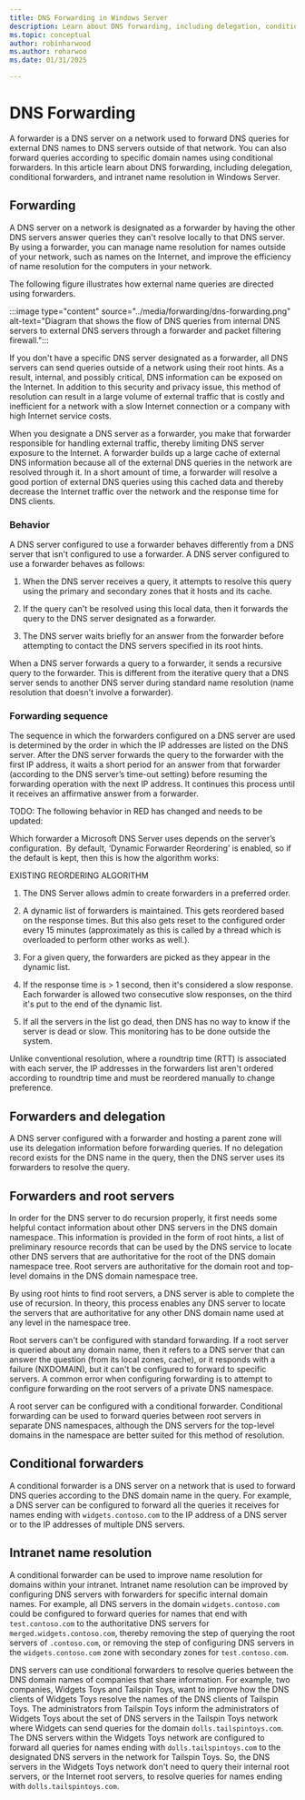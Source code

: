 ```yaml
---
title: DNS Forwarding in Windows Server
description: Learn about DNS forwarding, including delegation, conditional forwarders, and intranet name resolution in Windows Server.
ms.topic: conceptual
author: robinharwood
ms.author: roharwoo
ms.date: 01/31/2025

---
```


# DNS Forwarding

A forwarder is a DNS server on a network used to forward DNS queries for external DNS names to DNS servers outside of that network. You can also forward queries according to specific domain names using conditional forwarders. In this article learn about DNS forwarding, including delegation, conditional forwarders, and intranet name resolution in Windows Server.

## Forwarding

A DNS server on a network is designated as a forwarder by having the other DNS servers answer queries they can't resolve locally to that DNS server. By using a forwarder, you can manage name resolution for names outside of your network, such as names on the Internet, and improve the efficiency of name resolution for the computers in your network.

The following figure illustrates how external name queries are directed using forwarders.

:::image type="content" source="../media/forwarding/dns-forwarding.png" alt-text="Diagram that shows the flow of DNS queries from internal DNS servers to external DNS servers through a forwarder and packet filtering firewall.":::

If you don't have a specific DNS server designated as a forwarder, all DNS servers can send queries outside of a network using their root hints. As a result, internal, and possibly critical, DNS information can be exposed on the Internet. In addition to this security and privacy issue, this method of resolution can result in a large volume of external traffic that is costly and inefficient for a network with a slow Internet connection or a company with high Internet service costs.

When you designate a DNS server as a forwarder, you make that forwarder responsible for handling external traffic, thereby limiting DNS server exposure to the Internet. A forwarder builds up a large cache of external DNS information because all of the external DNS queries in the network are resolved through it. In a short amount of time, a forwarder will resolve a good portion of external DNS queries using this cached data and thereby decrease the Internet traffic over the network and the response time for DNS clients.

### Behavior

A DNS server configured to use a forwarder behaves differently from a DNS server that isn't configured to use a forwarder. A DNS server configured to use a forwarder behaves as follows:

1. When the DNS server receives a query, it attempts to resolve this query using the primary and secondary zones that it hosts and its cache.

1. If the query can't be resolved using this local data, then it forwards the query to the DNS server designated as a forwarder.

1. The DNS server waits briefly for an answer from the forwarder before attempting to contact the DNS servers specified in its root hints.

When a DNS server forwards a query to a forwarder, it sends a recursive query to the forwarder. This is different from the iterative query that a DNS server sends to another DNS server during standard name resolution (name resolution that doesn't involve a forwarder).

### Forwarding sequence

The sequence in which the forwarders configured on a DNS server are used is determined by the order in which the IP addresses are listed on the DNS server. After the DNS server forwards the query to the forwarder with the first IP address, it waits a short period for an answer from that forwarder (according to the DNS server’s time-out setting) before resuming the forwarding operation with the next IP address. It continues this process until it receives an affirmative answer from a forwarder.

TODO: The following behavior in RED has changed and needs to be updated:

Which forwarder a Microsoft DNS Server uses depends on the server’s configuration.  By default, ‘Dynamic Forwarder Reordering’ is enabled, so if the default is kept, then this is how the algorithm works:

EXISTING REORDERING ALGORITHM

1. The DNS Server allows admin to create forwarders in a preferred order.

1. A dynamic list of forwarders is maintained. This gets reordered based on the response times. But this also gets reset to the configured order every 15 minutes (approximately as this is called by a thread which is overloaded to perform other works as well.).

1. For a given query, the forwarders are picked as they appear in the dynamic list.

1. If the response time is > 1 second, then it's considered a slow response. Each forwarder is allowed two consecutive slow responses, on the third it's put to the end of the dynamic list.

1. If all the servers in the list go dead, then DNS has no way to know if the server is dead or slow. This monitoring has to be done outside the system.

Unlike conventional resolution, where a roundtrip time (RTT) is associated with each server, the IP addresses in the forwarders list aren't ordered according to roundtrip time and must be reordered manually to change preference.

## Forwarders and delegation

A DNS server configured with a forwarder and hosting a parent zone will use its delegation information before forwarding queries. If no delegation record exists for the DNS name in the query, then the DNS server uses its forwarders to resolve the query.

## Forwarders and root servers

In order for the DNS server to do recursion properly, it first needs some helpful contact information about other DNS servers in the DNS domain namespace. This information is provided in the form of root hints, a list of preliminary resource records that can be used by the DNS service to locate other DNS servers that are authoritative for the root of the DNS domain namespace tree. Root servers are authoritative for the domain root and top-level domains in the DNS domain namespace tree.

By using root hints to find root servers, a DNS server is able to complete the use of recursion. In theory, this process enables any DNS server to locate the servers that are authoritative for any other DNS domain name used at any level in the namespace tree.

Root servers can't be configured with standard forwarding. If a root server is queried about any domain name, then it refers to a DNS server that can answer the question (from its local zones, cache), or it responds with a failure (NXDOMAIN), but it can't be configured to forward to specific servers. A common error when configuring forwarding is to attempt to configure forwarding on the root servers of a private DNS namespace.

A root server can be configured with a conditional forwarder. Conditional forwarding can be used to forward queries between root servers in separate DNS namespaces, although the DNS servers for the top-level domains in the namespace are better suited for this method of resolution.

## Conditional forwarders

A conditional forwarder is a DNS server on a network that is used to forward DNS queries according to the DNS domain name in the query. For example, a DNS server can be configured to forward all the queries it receives for names ending with `widgets.contoso.com` to the IP address of a DNS server or to the IP addresses of multiple DNS servers.

## Intranet name resolution

A conditional forwarder can be used to improve name resolution for domains within your intranet. Intranet name resolution can be improved by configuring DNS servers with forwarders for specific internal domain names. For example, all DNS servers in the domain `widgets.contoso.com` could be configured to forward queries for names that end with `test.contoso.com` to the authoritative DNS servers for `merged.widgets.contoso.com`, thereby removing the step of querying the root servers of `.contoso.com`, or removing the step of configuring DNS servers in the `widgets.contoso.com` zone with secondary zones for `test.contoso.com`.

DNS servers can use conditional forwarders to resolve queries between the DNS domain names of companies that share information. For example, two companies, Widgets Toys and Tailspin Toys, want to improve how the DNS clients of Widgets Toys resolve the names of the DNS clients of Tailspin Toys. The administrators from Tailspin Toys inform the administrators of Widgets Toys about the set of DNS servers in the Tailspin Toys network where Widgets can send queries for the domain `dolls.tailspintoys.com`. The DNS servers within the Widgets Toys network are configured to forward all queries for names ending with `dolls.tailspintoys.com` to the designated DNS servers in the network for Tailspin Toys. So, the DNS servers in the Widgets Toys network don't need to query their internal root servers, or the Internet root servers, to resolve queries for names ending with `dolls.tailspintoys.com`.
  

